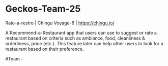 # Geckos-Team-25
Rate-a-restro | Chingu Voyage-6 | https://chingu.io/

 A Recommend-a-Restaurant app that users can use to suggest or rate a restaurant based on criteria such as ambiance, food, cleanliness & orderliness, price (etc.). This feature later can help other users to look for a restaurant based on their preference.
 
 #Team - 
